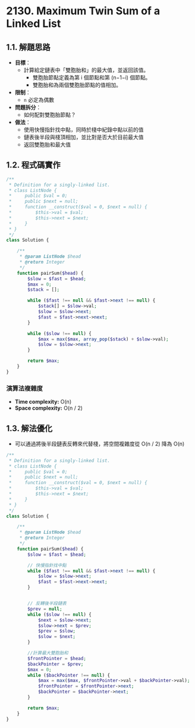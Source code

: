 # 2130. Maximum Twin Sum of a Linked List

## 1.1. 解題思路

- **目標**：
  - 計算給定鏈表中「雙胞胎和」的最大值，並返回該值。
    - 雙胞胎節點定義為第 i 個節點和第 (n−1−i) 個節點。
    - 雙胞胎和為兩個雙胞胎節點的值相加。
- **限制**：
  - `n` 必定為偶數
- **問題拆分**：
  - 如何配對雙胞胎節點？
- **做法**：
  - 使用快慢指針找中點，同時於棧中紀錄中點以前的值
  - 鏈表後半段與棧頂相加，並比對是否大於目前最大值
  - 返回雙胞胎和最大值

## 1.2. 程式碼實作

```php
/**
 * Definition for a singly-linked list.
 * class ListNode {
 *     public $val = 0;
 *     public $next = null;
 *     function __construct($val = 0, $next = null) {
 *         $this->val = $val;
 *         $this->next = $next;
 *     }
 * }
 */
class Solution {

    /**
     * @param ListNode $head
     * @return Integer
     */
    function pairSum($head) {
        $slow = $fast = $head;
        $max = 0;
        $stack = [];

        while ($fast !== null && $fast->next !== null) {
            $stack[] = $slow->val;
            $slow = $slow->next;
            $fast = $fast->next->next;
        }

        while ($slow !== null) {
            $max = max($max, array_pop($stack) + $slow->val);
            $slow = $slow->next;
        }

        return $max;
    }
}
```

### 演算法複雜度

- **Time complexity:** O(n)
- **Space complexity:** O(n / 2)

## 1.3. 解法優化

- 可以通過將後半段鏈表反轉來代替棧，將空間複雜度從 O(n / 2) 降為 O(n)

```php
/**
 * Definition for a singly-linked list.
 * class ListNode {
 *     public $val = 0;
 *     public $next = null;
 *     function __construct($val = 0, $next = null) {
 *         $this->val = $val;
 *         $this->next = $next;
 *     }
 * }
 */
class Solution {

    /**
     * @param ListNode $head
     * @return Integer
     */
    function pairSum($head) {
        $slow = $fast = $head;

        // 快慢指針找中點
        while ($fast !== null && $fast->next !== null) {
            $slow = $slow->next;
            $fast = $fast->next->next;
        }


        // 反轉後半段鏈表
        $prev = null;
        while ($slow !== null) {
            $next = $slow->next;
            $slow->next = $prev;
            $prev = $slow;
            $slow = $next;
        }

        //計算最大雙胞胎和
        $frontPointer = $head;
        $backPointer = $prev;
        $max = 0;
        while ($backPointer !== null) {
            $max = max($max, $frontPointer->val + $backPointer->val);
            $frontPointer = $frontPointer->next;
            $backPointer = $backPointer->next;
        }

        return $max;
    }
}
```

